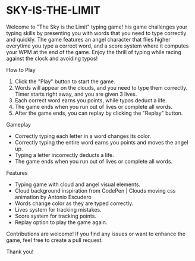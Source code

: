 # SKY-IS-THE-LIMIT
Welcome to "The Sky is the Limit" typing game! 
his game challenges your typing skills by presenting you with words that you need to type correctly and quickly. 
The game features an angel character that flies higher everytime you type a correct word, and a score system where it computes your WPM at the end of the game. 
Enjoy the thrill of typing while racing against the clock and avoiding typos!


How to Play

1. Click the "Play" button to start the game.
2. Words will appear on the clouds, and you need to type them correctly. Timer starts right away, and you are given 3 lives.
3. Each correct word earns you points, while typos deduct a life.
4. The game ends when you run out of lives or complete all words.
5. After the game ends, you can replay by clicking the "Replay" button.

Gameplay

- Correctly typing each letter in a word changes its color.
- Correctly typing the entire word earns you points and moves the angel up. 
- Typing a letter incorrectly deducts a life.
- The game ends when you run out of lives or complete all words.

Features

- Typing game with cloud and angel visual elements.
- Cloud background inspiration from CodePen | Clouds moving css animation by Antonio Escudero
- Words change color as they are typed correctly.
- Lives system for tracking mistakes.
- Score system for tracking points.
- Replay option to play the game again.



Contributions are welcome! If you find any issues or want to enhance the game, feel free to create a pull request.

Thank you! 